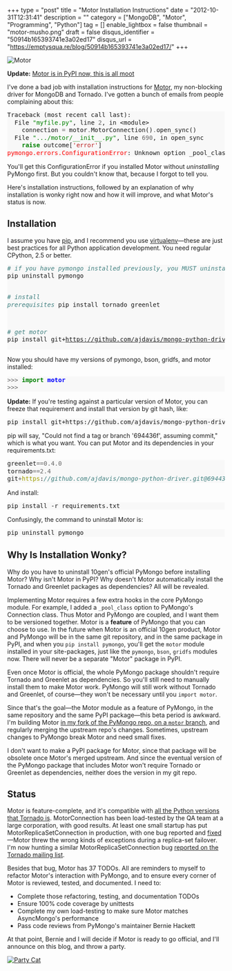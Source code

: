 +++
type = "post"
title = "Motor Installation Instructions"
date = "2012-10-31T12:31:41"
description = ""
category = ["MongoDB", "Motor", "Programming", "Python"]
tag = []
enable_lightbox = false
thumbnail = "motor-musho.png"
draft = false
disqus_identifier = "50914b165393741e3a02ed17"
disqus_url = "https://emptysqua.re/blog/50914b165393741e3a02ed17/"
+++

<p><img style="display:block; margin-left:auto; margin-right:auto;" src="motor-musho.png" alt="Motor" title="motor-musho.png" border="0"   /></p>
<p><strong>Update:</strong> <a href="/motor-officially-released/">Motor is in PyPI now, this is all moot</a></p>
<p>I've done a bad job with installation instructions for <a href="/motor/">Motor</a>, my non-blocking driver for MongoDB and Tornado. I've gotten a bunch of emails from people complaining about this:</p>
<div class="codehilite" style="background: #f8f8f8"><pre style="line-height: 125%">Traceback (most recent call last):    
  File <span style="color: #008000">&quot;myfile.py&quot;</span>, line <span style="color: #666666">2</span>, in &lt;module&gt;
    connection <span style="color: #666666">=</span> motor<span style="color: #666666">.</span>MotorConnection()<span style="color: #666666">.</span>open_sync()
  File <span style="color: #008000">&quot;.../motor/__init__.py&quot;</span>, line <span style="color: #666666">690</span>, in open_sync
    <span style="color: #008000; font-weight: bold">raise</span> outcome[<span style="color: #BA2121">&#39;error&#39;</span>]
<span style="color: #FF0000">pymongo.errors.ConfigurationError</span>: Unknown option _pool_class
</pre></div>


<p>You'll get this ConfigurationError if you installed Motor without <em>uninstalling</em> PyMongo first. But you couldn't know that, because I forgot to tell you.</p>
<p>Here's installation instructions, followed by an explanation of why installation is wonky right now and how it will improve, and what Motor's status is now.</p>
<h2 id="installation">Installation</h2>
<p>I assume you have <a href="http://www.pip-installer.org/en/latest/installing.html">pip</a>, and I recommend you use <a href="http://www.virtualenv.org/en/latest/">virtualenv</a>&mdash;these are just best practices for all Python application development. You need regular CPython, 2.5 or better. </p>
<div class="codehilite" style="background: #f8f8f8"><pre style="line-height: 125%"><span style="color: #408080; font-style: italic"># if you have pymongo installed previously, you MUST uninstall it</span>
pip uninstall pymongo

<span style="color: #408080; font-style: italic"># install prerequisites</span>
pip install tornado greenlet

<span style="color: #408080; font-style: italic"># get motor</span>
pip install git+https://github.com/ajdavis/mongo-python-driver.git@motor
</pre></div>


<p>Now you should have my versions of pymongo, bson, gridfs, and motor installed:</p>
<div class="codehilite" style="background: #f8f8f8"><pre style="line-height: 125%"><span style="color: #666666">&gt;&gt;&gt;</span> <span style="color: #008000; font-weight: bold">import</span> <span style="color: #0000FF; font-weight: bold">motor</span>
<span style="color: #666666">&gt;&gt;&gt;</span>
</pre></div>


<p><strong>Update:</strong> If you're testing against a particular version of Motor, you can freeze that requirement and install that version by git hash, like:</p>
<div class="codehilite" style="background: #f8f8f8"><pre style="line-height: 125%">pip install git+https://github.com/ajdavis/mongo-python-driver.git@694436f
</pre></div>


<p>pip will say, "Could not find a tag or branch '694436f', assuming commit," which is what you want. You can put Motor and its dependencies in your requirements.txt:</p>
<div class="codehilite" style="background: #f8f8f8"><pre style="line-height: 125%">greenlet<span style="color: #666666">==0.4.0</span>
tornado<span style="color: #666666">==2.4</span>
git<span style="color: #666666">+</span><span style="color: #A0A000">https</span>:<span style="color: #408080; font-style: italic">//github.com/ajdavis/mongo-python-driver.git@694436f</span>
</pre></div>


<p>And install:</p>
<div class="codehilite" style="background: #f8f8f8"><pre style="line-height: 125%">pip install -r requirements.txt
</pre></div>


<p>Confusingly, the command to uninstall Motor is:</p>
<div class="codehilite" style="background: #f8f8f8"><pre style="line-height: 125%">pip uninstall pymongo
</pre></div>


<h2 id="why-is-installation-wonky">Why Is Installation Wonky?</h2>
<p>Why do you have to uninstall 10gen's official PyMongo before installing Motor? Why isn't Motor in PyPI? Why doesn't Motor automatically install the Tornado and Greenlet packages as dependencies? All will be revealed.</p>
<p>Implementing Motor requires a few extra hooks in the core PyMongo module. For example, I added a <code>_pool_class</code> option to PyMongo's Connection class. Thus Motor and PyMongo are coupled, and I want them to be versioned together. Motor is a <strong>feature</strong> of PyMongo that you can choose to use. In the future when Motor is an official 10gen product, Motor and PyMongo will be in the same git repository, and in the same package in PyPI, and when you <code>pip install pymongo</code>, you'll get the <code>motor</code> module installed in your site-packages, just like the <code>pymongo</code>, <code>bson</code>, <code>gridfs</code> modules now. There will never be a separate "Motor" package in PyPI.</p>
<p>Even once Motor is official, the whole PyMongo package shouldn't require Tornado and Greenlet as dependencies. So you'll still need to manually install them to make Motor work. PyMongo will still work without Tornado and Greenlet, of course&mdash;they won't be necessary until you <code>import motor</code>.</p>
<p>Since that's the goal&mdash;the Motor module as a feature of PyMongo, in the same repository and the same PyPI package&mdash;this beta period is awkward. I'm building Motor <a href="https://github.com/ajdavis/mongo-python-driver/tree/motor/">in my fork of the PyMongo repo, on a <code>motor</code> branch</a>, and regularly merging the upstream repo's changes. Sometimes, upstream changes to PyMongo break Motor and need small fixes.</p>
<p>I don't want to make a PyPI package for Motor, since that package will be obsolete once Motor's merged upstream. And since the eventual version of the PyMongo package that includes Motor won't require Tornado or Greenlet as dependencies, neither does the version in my git repo.</p>
<h2 id="status">Status</h2>
<p>Motor is feature-complete, and it's compatible with <a href="http://pypi.python.org/pypi/tornado">all the Python versions that Tornado is</a>. MotorConnection has been load-tested by the QA team at a large corporation, with good results. At least one small startup has put MotorReplicaSetConnection in production, with one bug reported and <a href="https://github.com/ajdavis/mongo-python-driver/commit/d9fa6fd92726be8f8f165a6e5cd74867024ead96">fixed</a>&mdash;Motor threw the wrong kinds of exceptions during a replica-set failover. I'm now hunting a similar MotorReplicaSetConnection bug <a href="https://groups.google.com/d/topic/python-tornado/vvS9xzP8mm4/discussion">reported on the Tornado mailing list</a>.</p>
<p>Besides that bug, Motor has 37 TODOs. All are reminders to myself to refactor Motor's interaction with PyMongo, and to ensure every corner of Motor is reviewed, tested, and documented. I need to:</p>
<ul>
<li>Complete those refactoring, testing, and documentation TODOs</li>
<li>Ensure 100% code coverage by unittests</li>
<li>Complete my own load-testing to make sure Motor matches AsyncMongo's performance</li>
<li>Pass code reviews from PyMongo's maintainer Bernie Hackett</li>
</ul>
<p>At that point, Bernie and I will decide if Motor is ready to go official, and I'll announce on this blog, and throw a party.</p>
<p><a href="http://nedroid.com/2009/05/party-cat-full-series/">
<img style="display:block; margin-left:auto; margin-right:auto;" src="party-cat.png" alt="Party Cat" title="party-cat.png" border="0"   />
</a></p>
